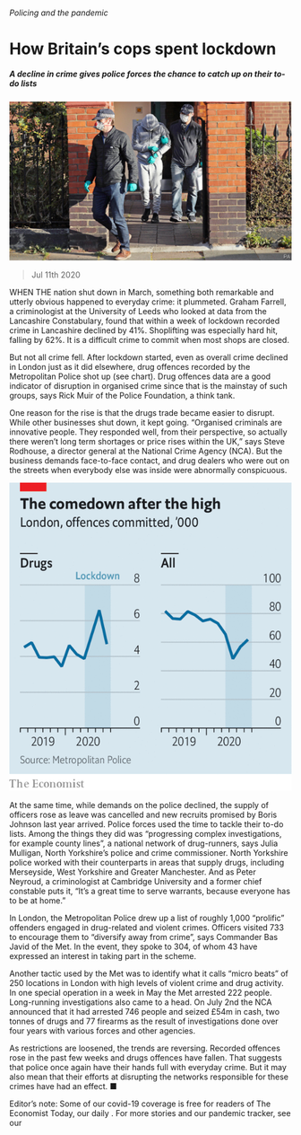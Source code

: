 ###### Policing and the pandemic

# How Britain’s cops spent lockdown 

##### A decline in crime gives police forces the chance to catch up on their to-do lists 

![image](images/20200711_BRP502.jpg) 

> Jul 11th 2020 

WHEN THE nation shut down in March, something both remarkable and utterly obvious happened to everyday crime: it plummeted. Graham Farrell, a criminologist at the University of Leeds who looked at data from the Lancashire Constabulary, found that within a week of lockdown recorded crime in Lancashire declined by 41%. Shoplifting was especially hard hit, falling by 62%. It is a difficult crime to commit when most shops are closed.

But not all crime fell. After lockdown started, even as overall crime declined in London just as it did elsewhere, drug offences recorded by the Metropolitan Police shot up (see chart). Drug offences data are a good indicator of disruption in organised crime since that is the mainstay of such groups, says Rick Muir of the Police Foundation, a think tank.


One reason for the rise is that the drugs trade became easier to disrupt. While other businesses shut down, it kept going. “Organised criminals are innovative people. They responded well, from their perspective, so actually there weren’t long term shortages or price rises within the UK,” says Steve Rodhouse, a director general at the National Crime Agency (NCA). But the business demands face-to-face contact, and drug dealers who were out on the streets when everybody else was inside were abnormally conspicuous.

![image](images/20200711_BRC402_0.png) 


At the same time, while demands on the police declined, the supply of officers rose as leave was cancelled and new recruits promised by Boris Johnson last year arrived. Police forces used the time to tackle their to-do lists. Among the things they did was “progressing complex investigations, for example county lines”, a national network of drug-runners, says Julia Mulligan, North Yorkshire’s police and crime commissioner. North Yorkshire police worked with their counterparts in areas that supply drugs, including Merseyside, West Yorkshire and Greater Manchester. And as Peter Neyroud, a criminologist at Cambridge University and a former chief constable puts it, “It’s a great time to serve warrants, because everyone has to be at home.”

In London, the Metropolitan Police drew up a list of roughly 1,000 “prolific” offenders engaged in drug-related and violent crimes. Officers visited 733 to encourage them to “diversify away from crime”, says Commander Bas Javid of the Met. In the event, they spoke to 304, of whom 43 have expressed an interest in taking part in the scheme.

Another tactic used by the Met was to identify what it calls “micro beats” of 250 locations in London with high levels of violent crime and drug activity. In one special operation in a week in May the Met arrested 222 people. Long-running investigations also came to a head. On July 2nd the NCA announced that it had arrested 746 people and seized £54m in cash, two tonnes of drugs and 77 firearms as the result of investigations done over four years with various forces and other agencies.

As restrictions are loosened, the trends are reversing. Recorded offences rose in the past few weeks and drugs offences have fallen. That suggests that police once again have their hands full with everyday crime. But it may also mean that their efforts at disrupting the networks responsible for these crimes have had an effect. ■

Editor’s note: Some of our covid-19 coverage is free for readers of The Economist Today, our daily . For more stories and our pandemic tracker, see our 

